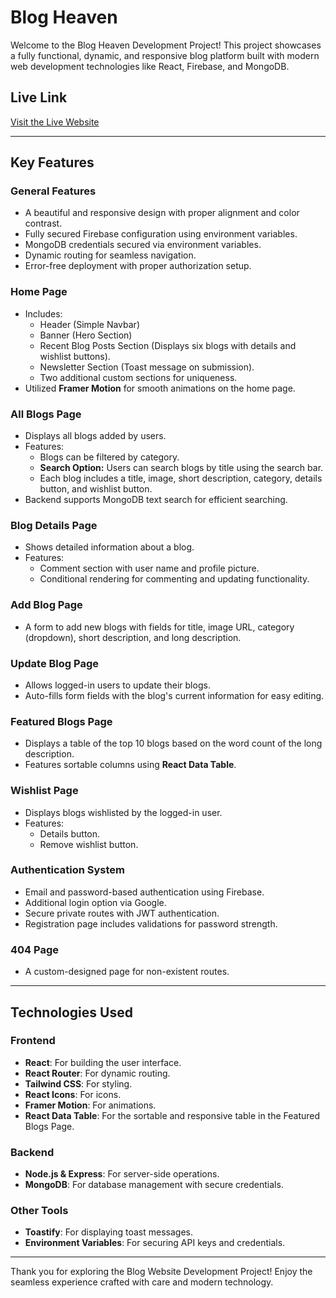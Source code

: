 # Blog Heaven

Welcome to the Blog Heaven Development Project! This project showcases a fully functional, dynamic, and responsive blog platform built with modern web development technologies like React, Firebase, and MongoDB.

## Live Link
[Visit the Live Website](https://blog-website-7a80f.web.app/)

---

## Key Features

### General Features
- A beautiful and responsive design with proper alignment and color contrast.
- Fully secured Firebase configuration using environment variables.
- MongoDB credentials secured via environment variables.
- Dynamic routing for seamless navigation.
- Error-free deployment with proper authorization setup.

### Home Page
- Includes:
  - Header (Simple Navbar)
  - Banner (Hero Section)
  - Recent Blog Posts Section (Displays six blogs with details and wishlist buttons).
  - Newsletter Section (Toast message on submission).
  - Two additional custom sections for uniqueness.
- Utilized **Framer Motion** for smooth animations on the home page.

### All Blogs Page
- Displays all blogs added by users.
- Features:
  - Blogs can be filtered by category.
  - **Search Option:** Users can search blogs by title using the search bar.
  - Each blog includes a title, image, short description, category, details button, and wishlist button.
- Backend supports MongoDB text search for efficient searching.

### Blog Details Page
- Shows detailed information about a blog.
- Features:
  - Comment section with user name and profile picture.
  - Conditional rendering for commenting and updating functionality.

### Add Blog Page
- A form to add new blogs with fields for title, image URL, category (dropdown), short description, and long description.

### Update Blog Page
- Allows logged-in users to update their blogs.
- Auto-fills form fields with the blog's current information for easy editing.

### Featured Blogs Page
- Displays a table of the top 10 blogs based on the word count of the long description.
- Features sortable columns using **React Data Table**.

### Wishlist Page
- Displays blogs wishlisted by the logged-in user.
- Features:
  - Details button.
  - Remove wishlist button.

### Authentication System
- Email and password-based authentication using Firebase.
- Additional login option via Google.
- Secure private routes with JWT authentication.
- Registration page includes validations for password strength.

### 404 Page
- A custom-designed page for non-existent routes.

---

## Technologies Used

### Frontend
- **React**: For building the user interface.
- **React Router**: For dynamic routing.
- **Tailwind CSS**: For styling.
- **React Icons**: For icons.
- **Framer Motion**: For animations.
- **React Data Table**: For the sortable and responsive table in the Featured Blogs Page.

### Backend
- **Node.js & Express**: For server-side operations.
- **MongoDB**: For database management with secure credentials.

### Other Tools
- **Toastify**: For displaying toast messages.
- **Environment Variables**: For securing API keys and credentials.

---


Thank you for exploring the Blog Website Development Project! Enjoy the seamless experience crafted with care and modern technology.

